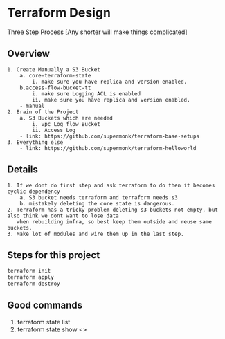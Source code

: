 # Terraform Design

Three Step Process [Any shorter will make things complicated]

## Overview
```text
1. Create Manually a S3 Bucket
    a. core-terraform-state
        i. make sure you have replica and version enabled.
    b.access-flow-bucket-tt
        i. make sure Logging ACL is enabled
        ii. make sure you have replica and version enabled.
    - manual
2. Brain of the Project
    a. S3 Buckets which are needed
        i. vpc Log flow Bucket
        ii. Access Log
    - link: https://github.com/supermonk/terraform-base-setups
3. Everything else
    - link: https://github.com/supermonk/terraform-helloworld

```
## Details
```text
1. If we dont do first step and ask terraform to do then it becomes cyclic dependency
    a. S3 bucket needs terraform and terraform needs s3
    b. mistakely deleting the core state is dangerous. 
2. Terraform has a tricky problem deleting s3 buckets not empty, but also think we dont want to lose data
   when rebuilding infra, so best keep them outside and reuse same buckets.
3. Make lot of modules and wire them up in the last step.
```


## Steps for this project

```bash
terraform init
terraform apply
terraform destroy
```

## Good commands

1. terraform state list
2. terraform state show <>